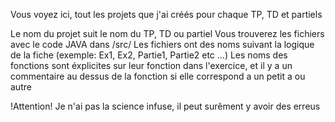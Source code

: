 Vous voyez ici, tout les projets que j'ai créés pour chaque TP, TD et partiels

Le nom du projet suit le nom du TP, TD ou partiel
Vous trouverez les fichiers avec le code JAVA dans <projet>/src/
Les fichiers ont des noms suivant la logique de la fiche (exemple: Ex1, Ex2, Partie1, Partie2 etc ...)
Les noms des fonctions sont éxplicites sur leur fonction dans l'exercice, et il y a un commentaire au dessus de la fonction si elle correspond a un petit a ou autre

!Attention! Je n'ai pas la science infuse, il peut surêment y avoir des erreus
